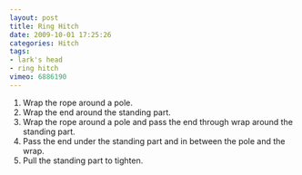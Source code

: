 ```yaml
---
layout: post
title: Ring Hitch
date: 2009-10-01 17:25:26
categories: Hitch
tags:
- lark's head
- ring hitch
vimeo: 6886190
---
```


1. Wrap the rope around a pole.
1. Wrap the end around the standing part.
1. Wrap the rope around a pole and pass the end through wrap around the standing part.
1. Pass the end under the standing part and in between the pole and the wrap.
1. Pull the standing part to tighten.


